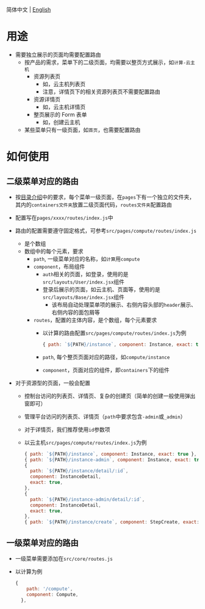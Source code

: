 简体中文 | [English](/docs/en/develop/3-13-Route-introduction.md)

# 用途

- 需要独立展示的页面均需要配置路由
  - 按产品的需求，菜单下的二级页面，均需要以整页方式展示，如`计算-云主机`
    - 资源列表页
      - 如，云主机列表页
      - 注意，详情页下的相关资源列表页不需要配置路由
    - 资源详情页
      - 如，云主机详情页
    - 整页展示的 Form 表单
      - 如，创建云主机
  - 某些菜单只有一级页面，如`首页`，也需要配置路由

# 如何使用

## 二级菜单对应的路由

- 按[目录介绍](2-catalog-introduction.md)中的要求，每个菜单一级页面，在`pages`下有一个独立的文件夹，其内的`containers文件夹`放置二级页面代码，`routes文件夹`配置路由
- 配置写在`pages/xxxx/routes/index.js`中
- 路由的配置需要遵守固定格式，可参考`src/pages/compute/routes/index.js`
  - 是个数组
  - 数组中的每个元素，要求
    - `path`, 一级菜单对应的名称，如`计算`用`compute`
    - `component`，布局组件
      - `auth`相关的页面，如登录，使用的是`src/layouts/User/index.jsx`组件
      - 登录后展示的页面，如云主机、页面等，使用的是`src/layouts/Base/index.jsx`组件
        - 该布局自动处理菜单项的展示、右侧内容头部的`header`展示、右侧内容的面包屑等
    - `routes`，配置的主体内容，是个数组，每个元素要求
      - 以计算的路由配置`src/pages/compute/routes/index.js`为例

        ```javascript
        { path: `${PATH}/instance`, component: Instance, exact: true },
        ```

      - `path`, 每个整页页面对应的路径，如`compute/instance`
      - `component`，页面对应的组件，即`containers`下的组件

- 对于资源型的页面，一般会配置
  - 控制台访问的列表页、详情页、复杂的创建页（简单的创建一般使用弹出窗即可）
  - 管理平台访问的列表页、详情页（`path`中要求包含`-admin`或`_admin`）
  - 对于详情页，我们推荐使用`id`参数项
  - 以云主机`src/pages/compute/routes/index.js`为例

    ```javascript
    { path: `${PATH}/instance`, component: Instance, exact: true },
    { path: `${PATH}/instance-admin`, component: Instance, exact: true },
    {
      path: `${PATH}/instance/detail/:id`,
      component: InstanceDetail,
      exact: true,
    },
    {
      path: `${PATH}/instance-admin/detail/:id`,
      component: InstanceDetail,
      exact: true,
    },
    { path: `${PATH}/instance/create`, component: StepCreate, exact: true },
    ```

## 一级菜单对应的路由

- 一级菜单需要添加在`src/core/routes.js`
- 以计算为例

  ```javascript
  {
      path: '/compute',
      component: Compute,
    },
  ```
